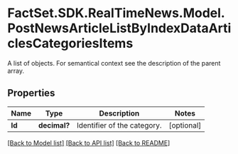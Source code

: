 # FactSet.SDK.RealTimeNews.Model.PostNewsArticleListByIndexDataArticlesCategoriesItems
A list of objects. For semantical context see the description of the parent array.

## Properties

Name | Type | Description | Notes
------------ | ------------- | ------------- | -------------
**Id** | **decimal?** | Identifier of the category. | [optional] 

[[Back to Model list]](../README.md#documentation-for-models) [[Back to API list]](../README.md#documentation-for-api-endpoints) [[Back to README]](../README.md)

